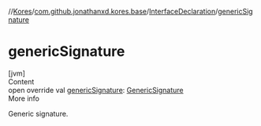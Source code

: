 //[Kores](../../index.md)/[com.github.jonathanxd.kores.base](../index.md)/[InterfaceDeclaration](index.md)/[genericSignature](generic-signature.md)



# genericSignature  
[jvm]  
Content  
open override val [genericSignature](generic-signature.md): [GenericSignature](../../com.github.jonathanxd.kores.generic/-generic-signature/index.md)  
More info  


Generic signature.

  



